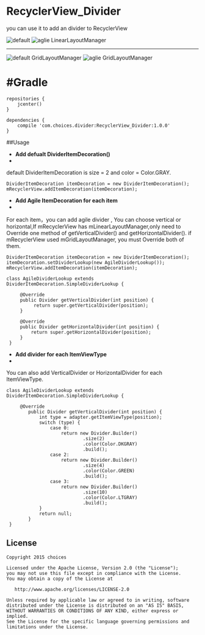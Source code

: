 # RecyclerView_Divider

you can use it to add an divider to RecyclerView

![default](https://github.com/ChoicesWang/RecyclerView_Divider/blob/master/pictures/screen%20%281%29.png)
![aglie LinearLayoutManager](https://github.com/ChoicesWang/RecyclerView_Divider/blob/master/pictures/screen%20%282%29.png)


----------


![default GridLayoutManager](https://github.com/ChoicesWang/RecyclerView_Divider/blob/master/pictures/screen%20%283%29.png)
![aglie GridLayoutManager](https://github.com/ChoicesWang/RecyclerView_Divider/blob/master/pictures/screen%20%284%29.png)

# #Gradle
```
repositories {
    jcenter()
}

dependencies {
    compile 'com.choices.divider:RecyclerView_Divider:1.0.0'
}
```

##Usage

- **Add defualt DividerItemDecoration()**
- 
default DividerItemDecoration is size = 2 and color = Color.GRAY.
```
DividerItemDecoration itemDecoration = new DividerItemDecoration();
mRecyclerView.addItemDecoration(itemDecoration);
```

- **Add Agile ItemDecoration for each item**
- 
For each item，you can add agile divider , You can choose vertical or horizontal,If mRecyclerView 
has mLinearLayoutManager,only need to Override one method of getVerticalDivider() and getHorizontalDivider(). if mRecyclerView used mGridLayoutManager, you must Override both of them.
```
DividerItemDecoration itemDecoration = new DividerItemDecoration();
itemDecoration.setDividerLookup(new AgileDividerLookup());
mRecyclerView.addItemDecoration(itemDecoration);

class AgileDividerLookup extends DividerItemDecoration.SimpleDividerLookup {

     @Override
     public Divider getVerticalDivider(int position) {
          return super.getVerticalDivider(position);
     }
     
     @Override
     public Divider getHorizontalDivider(int position) {
         return super.getHorizontalDivider(position);
     }
 }
```
- **Add divider for each ItemViewType**
- 
You can also add VerticalDivider or HorizontalDivider for each ItemViewType.

```
class AgileDividerLookup extends DividerItemDecoration.SimpleDividerLookup {

     @Override
        public Divider getVerticalDivider(int position) {
            int type = adapter.getItemViewType(position);
            switch (type) {
                case 0:
                    return new Divider.Builder()
                            .size(2)
                            .color(Color.DKGRAY)
                            .build();
                case 2:
                    return new Divider.Builder()
                            .size(4)
                            .color(Color.GREEN)
                            .build();
                case 3:
                    return new Divider.Builder()
                            .size(10)
                            .color(Color.LTGRAY)
                            .build();
            }
            return null;
        }
 }
```

## License
```
Copyright 2015 choices

Licensed under the Apache License, Version 2.0 (the "License");
you may not use this file except in compliance with the License.
You may obtain a copy of the License at

   http://www.apache.org/licenses/LICENSE-2.0

Unless required by applicable law or agreed to in writing, software
distributed under the License is distributed on an "AS IS" BASIS,
WITHOUT WARRANTIES OR CONDITIONS OF ANY KIND, either express or implied.
See the License for the specific language governing permissions and
limitations under the License.
```
